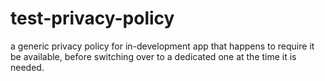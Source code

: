 # test-privacy-policy
a generic privacy policy for in-development app that happens to require it be available, before switching over to a dedicated one at the time it is needed.
